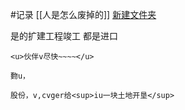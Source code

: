 #记录
[[人是怎么废掉的]]
[新建文件夹](file:///E:%5C新建文件夹)


是的扩建工程竣工
都是进口
```
<u>伙伴v尽快~~~~</u>

```


```
覅u，
```

`股份，v,cvger给<sup>iu一块土地开垦</sup>`